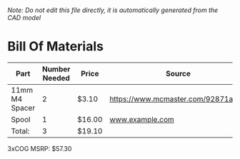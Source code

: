 ###### Note: Do not edit this file directly, it is automatically generated from the CAD model 
# Bill Of Materials 
 |Part|Number Needed|Price|Source| 
 |----|----------|-----|-----|
|11mm M4 Spacer|2|$3.10|https://www.mcmaster.com/92871a311|
|Spool|1|$16.00|www.example.com|
|Total: |3|$19.10| |

 3xCOG MSRP: $57.30